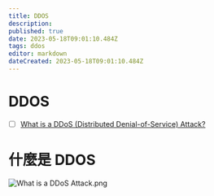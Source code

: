 ```yaml
---
title: DDOS
description: 
published: true
date: 2023-05-18T09:01:10.484Z
tags: ddos
editor: markdown
dateCreated: 2023-05-18T09:01:10.484Z
---
```


# DDOS
- [ ] [What is a DDoS (Distributed Denial-of-Service) Attack?](https://blog.bytebytego.com/p/ep37-process-vs-thread?utm_source=profile&utm_medium=reader2)

# 什麼是 DDOS

![What is a DDoS Attack.png](http://192.168.25.60:8000/files/file_storage/6d82772a.png)


